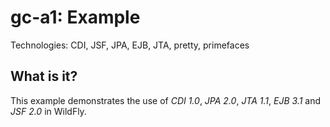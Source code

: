 gc-a1: Example
========================
Technologies: CDI, JSF, JPA, EJB, JTA, pretty, primefaces

What is it?
-----------

This example demonstrates the use of *CDI 1.0*, *JPA 2.0*, *JTA 1.1*, *EJB 3.1* and *JSF 2.0* in WildFly.
